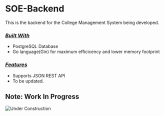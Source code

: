 # SOE-Backend

This is the backend for the College Management System being developed.

### <i><u> Built With </u></i>

- PostgreSQL Database
- Go language(Gin) for maximum efficicency and lower memory footprint

### <i><u> Features </u></i>

- Supports JSON REST API
- To be updated.

## Note: Work In Progress

![Under Construction](https://img.freepik.com/free-vector/illustration-table-tennis-racket-with-construction-banner_152558-64489.jpg?w=450)
